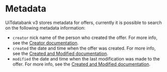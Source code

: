 ---
---

# Metadata

UiTdatabank v3 stores metadata for offers, currently it is possible to search on the following metadata information:

* `creator` nick name of the person who created the offer. For more info, see the [Creator documentation](/creator).
* `created` the date and time when the offer was created. For more info, see the [Created and Modified documentation](/created-and-modified).
* `modified` the date and time when the last modification was made to the offer. For more info, see the [Created and Modified documentation](/created-and-modified).

